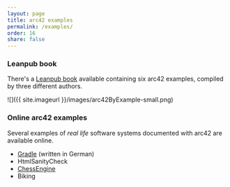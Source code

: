 ```yaml
---
layout: page
title: arc42 examples
permalink: /examples/
order: 16
share: false
---
```


### Leanpub book

There's a [Leanpub book](https://leanpub.com/arc42byexample) available containing six arc42 examples, compiled by three different authors.

![]({{ site.imageurl }}/images/arc42ByExample-small.png)

### Online arc42 examples

Several examples of _real life_ software systems documented with arc42 are available online.

* [Gradle](http://update.hanser-fachbuch.de/2013/09/arc42-starschnitt-gradle-schnipsel-nr-1-produktkarton/) (written in German)
* HtmlSanityCheck
* [ChessEngine](http://www.dokchess.de/dokchess/arc42/)
* Biking
